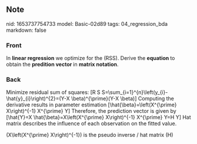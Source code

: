 ## Note
nid: 1653737754733
model: Basic-02d89
tags: 04_regression_bda
markdown: false

### Front
In <b>linear regression</b> we optimize for the \(RSS\). Derive the <b>equation </b>to obtain the <b>predition vector </b>in <b>matrix notation</b>.

### Back
Minimize residual sum of squares:
\[R S S=\sum_{i=1}^{n}\left(y_{i}-\hat{y}_{i}\right)^{2}=(Y-X \beta)^{\prime}(Y-X \beta)\]
Computing the derivative results in parameter estimation
\[\hat{\beta}=\left(X^{\prime} X\right)^{-1} X^{\prime} Y\]
Therefore, the prediction vector is given by
\[\hat{Y}=X \hat{\beta}=X\left(X^{\prime} X\right)^{-1} X^{\prime} Y=H Y\]
Hat matrix describes the influence of each observation on the fitted value.

\(X\left(X^{\prime} X\right)^{-1}\) is the pseudo inverse / hat matrix \(H\)
